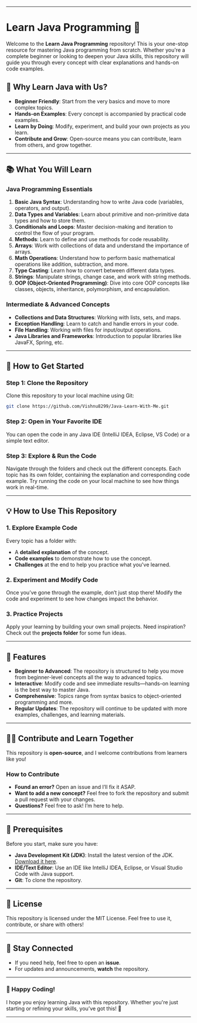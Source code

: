 
---

# **Learn Java Programming** 🚀

Welcome to the **Learn Java Programming** repository! This is your one-stop resource for mastering Java programming from scratch. Whether you're a complete beginner or looking to deepen your Java skills, this repository will guide you through every concept with clear explanations and hands-on code examples.

## **🌟 Why Learn Java with Us?**

- **Beginner Friendly**: Start from the very basics and move to more complex topics.
- **Hands-on Examples**: Every concept is accompanied by practical code examples.
- **Learn by Doing**: Modify, experiment, and build your own projects as you learn.
- **Contribute and Grow**: Open-source means you can contribute, learn from others, and grow together.

---

## **📚 What You Will Learn**

### Java Programming Essentials
1. **Basic Java Syntax**: Understanding how to write Java code (variables, operators, and output).
2. **Data Types and Variables**: Learn about primitive and non-primitive data types and how to store them.
3. **Conditionals and Loops**: Master decision-making and iteration to control the flow of your program.
4. **Methods**: Learn to define and use methods for code reusability.
5. **Arrays**: Work with collections of data and understand the importance of arrays.
6. **Math Operations**: Understand how to perform basic mathematical operations like addition, subtraction, and more.
7. **Type Casting**: Learn how to convert between different data types.
8. **Strings**: Manipulate strings, change case, and work with string methods.
9. **OOP (Object-Oriented Programming)**: Dive into core OOP concepts like classes, objects, inheritance, polymorphism, and encapsulation.

### Intermediate & Advanced Concepts
- **Collections and Data Structures**: Working with lists, sets, and maps.
- **Exception Handling**: Learn to catch and handle errors in your code.
- **File Handling**: Working with files for input/output operations.
- **Java Libraries and Frameworks**: Introduction to popular libraries like JavaFX, Spring, etc.

---

## **🚀 How to Get Started**

### **Step 1: Clone the Repository**
Clone this repository to your local machine using Git:

```bash
git clone https://github.com/Vishnu8299/Java-Learn-With-Me.git
```

### **Step 2: Open in Your Favorite IDE**
You can open the code in any Java IDE (IntelliJ IDEA, Eclipse, VS Code) or a simple text editor.

### **Step 3: Explore & Run the Code**
Navigate through the folders and check out the different concepts. Each topic has its own folder, containing the explanation and corresponding code example. Try running the code on your local machine to see how things work in real-time.

---

## **💡 How to Use This Repository**

### 1. **Explore Example Code**
Every topic has a folder with:
- A **detailed explanation** of the concept.
- **Code examples** to demonstrate how to use the concept.
- **Challenges** at the end to help you practice what you've learned.

### 2. **Experiment and Modify Code**
Once you’ve gone through the example, don’t just stop there! Modify the code and experiment to see how changes impact the behavior.

### 3. **Practice Projects**
Apply your learning by building your own small projects. Need inspiration? Check out the **projects folder** for some fun ideas.

---

## **📝 Features**

- **Beginner to Advanced**: The repository is structured to help you move from beginner-level concepts all the way to advanced topics.
- **Interactive**: Modify code and see immediate results—hands-on learning is the best way to master Java.
- **Comprehensive**: Topics range from syntax basics to object-oriented programming and more.
- **Regular Updates**: The repository will continue to be updated with more examples, challenges, and learning materials.

---

## **👩‍💻 Contribute and Learn Together**

This repository is **open-source**, and I welcome contributions from learners like you!

### **How to Contribute**
- **Found an error?** Open an issue and I’ll fix it ASAP.
- **Want to add a new concept?** Feel free to fork the repository and submit a pull request with your changes.
- **Questions?** Feel free to ask! I’m here to help.

---

## **🔧 Prerequisites**

Before you start, make sure you have:
- **Java Development Kit (JDK)**: Install the latest version of the JDK. [Download it here](https://www.oracle.com/java/technologies/javase-downloads.html).
- **IDE/Text Editor**: Use an IDE like IntelliJ IDEA, Eclipse, or Visual Studio Code with Java support.
- **Git**: To clone the repository.

---

## **🚧 License**

This repository is licensed under the MIT License. Feel free to use it, contribute, or share with others!

---

## **📢 Stay Connected**

- If you need help, feel free to open an **issue**.
- For updates and announcements, **watch** the repository.

---

### **🌱 Happy Coding!**
I hope you enjoy learning Java with this repository. Whether you're just starting or refining your skills, you’ve got this! 🌟

---
